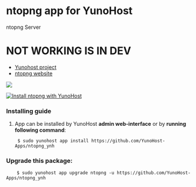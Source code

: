 # ntopng app for YunoHost
ntopng Server

# NOT WORKING IS IN DEV

- [Yunohost project](https://yunohost.org)
- [ntopng website](https://www.ntopng.org/)

![](https://www.ntop.org/wp-content/uploads/2015/05/ntop.png)


[![Install ntopng with YunoHost](https://install-app.yunohost.org/install-with-yunohost.png)](https://install-app.yunohost.org/?app=ntopng)

### Installing guide

 1. App can be installed by YunoHost **admin web-interface** or by **running following command**:

         $ sudo yunohost app install https://github.com/YunoHost-Apps/ntopng_ynh

 
### Upgrade this package:

        $ sudo yunohost app upgrade ntopng -u https://github.com/YunoHost-Apps/ntopng_ynh


